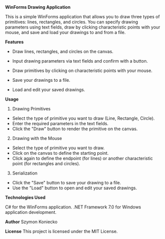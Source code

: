 **WinForms Drawing Application**

This is a simple WinForms application that allows you to draw three types of primitives: lines, rectangles, and circles. You can specify drawing parameters using text fields, draw by clicking characteristic points with your mouse, and save and load your drawings to and from a file.

**Features**
- Draw lines, rectangles, and circles on the canvas.

- Input drawing parameters via text fields and confirm with a button.

- Draw primitives by clicking on characteristic points with your mouse.

- Save your drawings to a file.

- Load and edit your saved drawings.

  
**Usage**
1. Drawing Primitives

- Select the type of primitive you want to draw (Line, Rectangle, Circle).
- Enter the required parameters in the text fields.
- Click the "Draw" button to render the primitive on the canvas.
2. Drawing with the Mouse

- Select the type of primitive you want to draw.
- Click on the canvas to define the starting point.
- Click again to define the endpoint (for lines) or another characteristic point (for rectangles and circles).

  
3. Serialization

- Click the "Save" button to save your drawing to a file.
- Use the "Load" button to open and edit your saved drawings.


**Technologies Used**

C# for the WinForms application.
.NET Framework 7.0 for Windows application development.

**Author**
Szymon Koniecko

**License**
This project is licensed under the MIT License.

